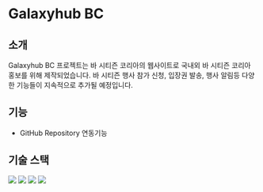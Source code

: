 # Galaxyhub BC
## 소개
Galaxyhub BC 프로젝트는 바 시티즌 코리아의 웹사이트로 국내외 바 시티즌 코리아 홍보를 위해 제작되었습니다. 
바 시티즌 행사 참가 신청, 입장권 발송, 행사 알림등 다양한 기능들이 지속적으로 추가될 예정입니다.

## 기능
- GitHub Repository 연동기능

## 기술 스택
<img src="https://img.shields.io/badge/typescript-3178C6?style=for-the-badge&logo=typescript&logoColor=white"/> <img src="https://img.shields.io/badge/express-000000?style=for-the-badge&logo=express&logoColor=white"/> <img src="https://img.shields.io/badge/node.js-339933?style=for-the-badge&logo=node.js&logoColor=white"/> <img src="https://img.shields.io/badge/redis-dc382d?style=for-the-badge&logo=redis&logoColor=white"> 
